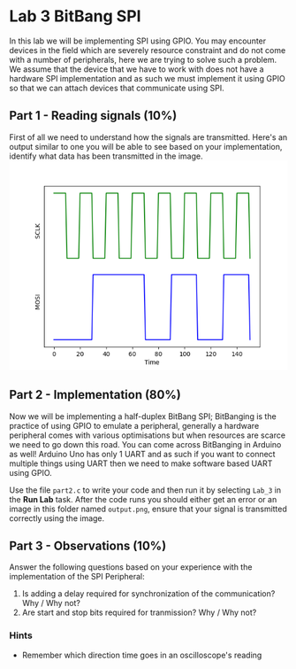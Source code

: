 # Lab 3 BitBang SPI
In this lab we will be implementing SPI using GPIO. You may encounter devices in the field which are severely resource constraint and do not come with a number of peripherals, here we are trying to solve such a problem. We assume that the device that we have to work with does not have a hardware SPI implementation and as such we must implement it using GPIO so that we can attach devices that communicate using SPI.

## Part 1 - Reading signals (10%)
First of all we need to understand how the signals are transmitted. Here's an output similar to one you will be able to see based on your implementation, identify what data has been transmitted in the image.
![Part 1](part1.png)

## Part 2 - Implementation (80%)
Now we will be implementing a half-duplex BitBang SPI; BitBanging is the practice of using GPIO to emulate a peripheral, generally a hardware peripheral comes with various optimisations but when resources are scarce we need to go down this road. You can come across BitBanging in Arduino as well! Arduino Uno has only 1 UART and as such if you want to connect multiple things using UART then we need to make software based UART using GPIO.

Use the file `part2.c` to write your code and then run it by selecting `Lab_3` in the **Run Lab** task. After the code runs you should either get an error or an image in this folder named `output.png`, ensure that your signal is transmitted correctly using the image.

## Part 3 - Observations (10%)
Answer the following questions based on your experience with the implementation of the SPI Peripheral:
1. Is adding a delay required for synchronization of the communication? Why / Why not?
2. Are start and stop bits required for tranmission? Why / Why not?

### Hints
* Remember which direction time goes in an oscilloscope's reading
